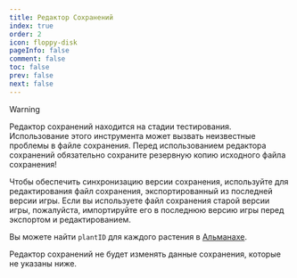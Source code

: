 ```yaml
---
title: Редактор Сохранений
index: true
order: 2
icon: floppy-disk
pageInfo: false
comment: false
toc: false
prev: false
next: false
---
```


<script setup>
    import Editor from '@source/components/save-editor/App.vue';
    import { provide } from 'vue';
    import { onMounted } from 'vue';
    provide("i18nLanguage",'en');

    onMounted(() => {
        (window.adsbygoogle = window.adsbygoogle || []).push({});
    })
</script>

> [!warning]
> Редактор сохранений находится на стадии тестирования. Использование этого инструмента может вызвать неизвестные проблемы в файле сохранения. Перед использованием редактора сохранений обязательно сохраните резервную копию исходного файла сохранения!
>
> Чтобы обеспечить синхронизацию версии сохранения, используйте для редактирования файл сохранения, экспортированный из последней версии игры. Если вы используете файл сохранения старой версии игры, пожалуйста, импортируйте его в последнюю версию игры перед экспортом и редактированием.
>
> Вы можете найти `plantID` для каждого растения в [Альманахе](../almanac/).
>
> Редактор сохранений не будет изменять данные сохранения, которые не указаны ниже.

<ins class="adsbygoogle"
style="display:block"
data-ad-client="ca-pub-7637695321442015"
data-ad-slot="7113006248"
data-ad-format="auto"
data-full-width-responsive="true"> </ins>

<Editor />
